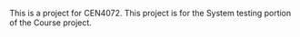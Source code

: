This is a project for CEN4072.  This project is for the System testing portion
of the Course project.
